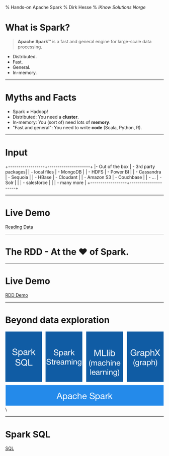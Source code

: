 % Hands-on Apache Spark
% Dirk Hesse
% *iKnow Solutions Norge*

# What is Spark?


> **Apache Spark™** is a fast and general engine for large-scale data
> processing. 

- Distributed.
- Fast.
- General.
- In-memory.

---

# Myths and Facts

- Spark $\neq$ Hadoop!
- Distributed: You need a **cluster**.
- In-memory: You (sort of) need lots of **memory**.
- "Fast and general": You need to write **code** (Scala, Python, R).

---

# Input

+------------------+---------------------+
|- Out of the box  | - 3rd party packages|
|    - local files |     - MongoDB       |
|    - HDFS        |     - Power BI      |
|    - Cassandra   |     - Sequoia       |
|    - HBase       |     - Cloudant      |
|    - Amazon S3   |     - Couchbase     |
|    - ...         |     - Solr          |
|                  |     - salesforce    |
|                  |     - many more     |
+------------------+---------------------+

---

# Live Demo

[Reading Data]

---

# The RDD - At the ♥ of Spark.

---

# Live Demo

[RDD Demo]


---

# Beyond data exploration

![Spark Stack](img/spark-stack.png)\

---

# Spark SQL

[SQL]


[Reading Data]: http://localhost:8888/notebooks/ReadData.ipynb
[RDD Demo]: http://localhost:8888/notebooks/RDD.ipynb
[SQL]: http://localhost:8888/notebooks/SQL.ipynb
